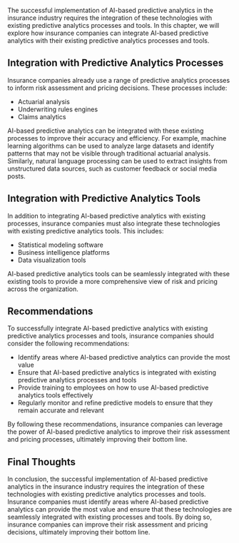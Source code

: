 
The successful implementation of AI-based predictive analytics in the insurance industry requires the integration of these technologies with existing predictive analytics processes and tools. In this chapter, we will explore how insurance companies can integrate AI-based predictive analytics with their existing predictive analytics processes and tools.

Integration with Predictive Analytics Processes
-----------------------------------------------

Insurance companies already use a range of predictive analytics processes to inform risk assessment and pricing decisions. These processes include:

* Actuarial analysis
* Underwriting rules engines
* Claims analytics

AI-based predictive analytics can be integrated with these existing processes to improve their accuracy and efficiency. For example, machine learning algorithms can be used to analyze large datasets and identify patterns that may not be visible through traditional actuarial analysis. Similarly, natural language processing can be used to extract insights from unstructured data sources, such as customer feedback or social media posts.

Integration with Predictive Analytics Tools
-------------------------------------------

In addition to integrating AI-based predictive analytics with existing processes, insurance companies must also integrate these technologies with existing predictive analytics tools. This includes:

* Statistical modeling software
* Business intelligence platforms
* Data visualization tools

AI-based predictive analytics tools can be seamlessly integrated with these existing tools to provide a more comprehensive view of risk and pricing across the organization.

Recommendations
---------------

To successfully integrate AI-based predictive analytics with existing predictive analytics processes and tools, insurance companies should consider the following recommendations:

* Identify areas where AI-based predictive analytics can provide the most value
* Ensure that AI-based predictive analytics is integrated with existing predictive analytics processes and tools
* Provide training to employees on how to use AI-based predictive analytics tools effectively
* Regularly monitor and refine predictive models to ensure that they remain accurate and relevant

By following these recommendations, insurance companies can leverage the power of AI-based predictive analytics to improve their risk assessment and pricing processes, ultimately improving their bottom line.

Final Thoughts
--------------

In conclusion, the successful implementation of AI-based predictive analytics in the insurance industry requires the integration of these technologies with existing predictive analytics processes and tools. Insurance companies must identify areas where AI-based predictive analytics can provide the most value and ensure that these technologies are seamlessly integrated with existing processes and tools. By doing so, insurance companies can improve their risk assessment and pricing decisions, ultimately improving their bottom line.
